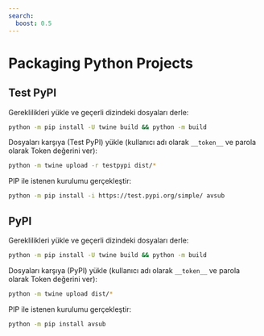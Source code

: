 ```yaml
---
search:
  boost: 0.5
---
```


# Packaging Python Projects

## Test PyPI

Gereklilikleri yükle ve geçerli dizindeki dosyaları derle:

```bash
python -m pip install -U twine build && python -m build
```

Dosyaları karşıya (Test PyPI) yükle (kullanıcı adı olarak `__token__` ve parola olarak Token değerini ver):

```bash
python -m twine upload -r testpypi dist/*
```

PIP ile istenen kurulumu gerçekleştir:

```bash
python -m pip install -i https://test.pypi.org/simple/ avsub
```

## PyPI

Gereklilikleri yükle ve geçerli dizindeki dosyaları derle:

```bash
python -m pip install -U twine build && python -m build
```

Dosyaları karşıya (PyPI) yükle (kullanıcı adı olarak `__token__` ve parola olarak Token değerini ver):

```bash
python -m twine upload dist/*
```

PIP ile istenen kurulumu gerçekleştir:

```bash
python -m pip install avsub
```
